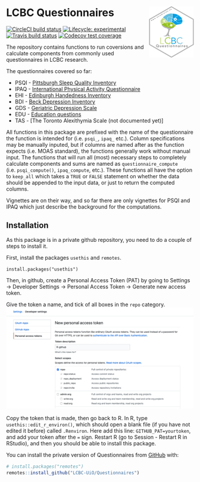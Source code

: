 
<!-- README.md is generated from README.Rmd. Please edit that file -->

# LCBC Questionnaires <img src="man/figures/hex.png" align="right" alt="" width="120" />

<!-- badges: start -->

[![CircleCI build
status](https://circleci.com/gh/LCBC-UiO/Questionnaires.svg?style=svg&circle-token=8de4dd4d0d428ed1382feef5513cfa15aac3703e)](https://circleci.com/gh/LCBC-UiO/Questionnaires)
[![Lifecycle:
experimental](https://img.shields.io/badge/lifecycle-experimental-orange.svg)](https://www.tidyverse.org/lifecycle/#experimental)
[![Travis build
status](https://travis-ci.org/LCBC-UiO/Questionnaires.svg?branch=master)](https://travis-ci.org/LCBC-UiO/Questionnaires)
[![Codecov test
coverage](https://codecov.io/gh/LCBC-UiO/Questionnaires/branch/master/graph/badge.svg)](https://codecov.io/gh/LCBC-UiO/Questionnaires?branch=master)
<!-- badges: end -->

The repository contains functions to run coversions and calculate
components from commonly used questionnaires in LCBC research.

The questionnaires covered so far:

  - PSQI - [Pittsburgh Sleep Quality
    Inventory](https://lcbc-uio.github.io/Questionnaires/articles/psqi.html)
  - IPAQ - [International Physical Activity
    Questionnaire](https://lcbc-uio.github.io/Questionnaires/articles/ipaq.html)
  - EHI - [Edinburgh Handedness
    Inventory](https://lcbc-uio.github.io/Questionnaires/articles/ehi.html)
  - BDI - [Beck Depression
    Inventory](https://lcbc-uio.github.io/Questionnaires/articles/bdi.html)
  - GDS - [Geriatric Depression
    Scale](https://lcbc-uio.github.io/Questionnaires/articles/gds.html)
  - EDU - [Education
    questions](https://lcbc-uio.github.io/Questionnaires/articles/edu.html)
  - TAS - \[The Toronto Alexithymia Scale (not documented yet)\]

All functions in this package are prefixed with the name of the
questionnaire the function is intended for (i.e. `psqi_`, `ipaq_` etc.).
Column specifications may be manually inputed, but if columns are named
after as the function expects (i.e. MOAS standard), the functions
generally work without manual input. The functions that will run all
(most) necessary steps to completely calculate components and sums are
named as `questionnaire_compute` (i.e. `psqi_compute()`, `ipaq_compute`,
etc.). These functions all have the option to `keep_all` which takes a
`TRUE` or `FALSE` statement on whether the data should be appended to
the input data, or just to return the computed columns.

Vignettes are on their way, and so far there are only vignettes for PSQI
and IPAQ which just describe the background for the computations.

## Installation

As this package is in a private github repository, you need to do a
couple of steps to install it.

First, install the packages `usethis` and `remotes`.

    install.packages("usethis")

Then, in github, create a Personal Access Token (PAT) by going to
Settings -\> Developer Settings -\> Personal Access Token -\> Generate
new access token.

Give the token a name, and tick of all boxes in the `repo` category.
![](man/figures/PAT.png)

Copy the token that is made, then go back to R. In R, type
`usethis::edit_r_environ()`, which should open a blank file (if you have
not edited it before) called `.Renviron`. Here add this line:
`GITHUB_PAT=yourtoken`, and add your token after the `=` sign. Restart R
(go to Session - Restart R in RStudio), and then you should be able to
install this package.

You can install the private version of Questionnaires from
[GitHub](https://github.com/) with:

``` r
# install.packages("remotes")
remotes::install_github("LCBC-UiO/Questionnaires")
```
